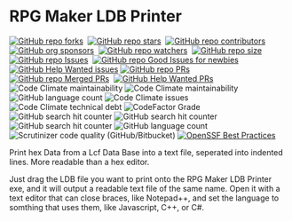 # RPG Maker LDB Printer
[![GitHub repo forks](https://img.shields.io/github/forks/MichaelHinrichs/RPG-Maker-LDB-Printer?style=flat&logo=github&logoColor=whitesmoke&label=Forks)](https://github.com/MichaelHinrichs/RPG-Maker-LDB-Printer/network)&#160;
[![GitHub repo stars](https://img.shields.io/github/stars/MichaelHinrichs/RPG-Maker-LDB-Printer?style=flat&logo=github&logoColor=whitesmoke&label=Stars)](https://github.com/MichaelHinrichs/RPG-Maker-LDB-Printer/stargazers)&#160;
[![GitHub repo contributors](https://img.shields.io/github/contributors-anon/MichaelHinrichs/RPG-Maker-LDB-Printer?style=flat&logo=github&logoColor=whitesmoke&label=Contributors)](https://github.com/MichaelHinrichs/RPG-Maker-LDB-Printer/graphs/contributors)
[![GitHub org sponsors](https://img.shields.io/github/sponsors/MichaelHinrichs?style=flat&logo=github&logoColor=whitesmoke&label=Sponsors)](https://github.com/sponsors/MichaelHinrichs)&#160;
[![GitHub repo watchers](https://img.shields.io/github/watchers/MichaelHinrichs/RPG-Maker-LDB-Printer?style=flat&logo=github&logoColor=whitesmoke&label=Watchers)](https://github.com/MichaelHinrichs/RPG-Maker-LDB-Printer/watchers)&#160;
[![GitHub repo size](https://img.shields.io/github/repo-size/MichaelHinrichs/RPG-Maker-LDB-Printer?style=flat&logo=github&logoColor=whitesmoke&label=Repo%20Size)](https://github.com/MichaelHinrichs/RPG-Maker-LDB-Printer/archive/refs/heads/main.zip)
[![GitHub repo Issues](https://img.shields.io/github/issues/MichaelHinrichs/RPG-Maker-LDB-Printer?style=flat&logo=github&logoColor=red&label=Issues)](https://github.com/MichaelHinrichs/RPG-Maker-LDB-Printer/issues)&#160;
[![GitHub repo Good Issues for newbies](https://img.shields.io/github/issues/MichaelHinrichs/RPG-Maker-LDB-Printer/good%20first%20issue?style=flat&logo=github&logoColor=green&label=Good%20First%20issues)](https://github.com/MichaelHinrichs/RPG-Maker-LDB-Printer/issues?q=is%3Aopen+is%3Aissue+label%3A%22good+first+issue%22)&#160;
[![GitHub Help Wanted issues](https://img.shields.io/github/issues/MichaelHinrichs/RPG-Maker-LDB-Printer/help%20wanted?style=flat&logo=github&logoColor=b545d1&label=%22Help%20Wanted%22%20issues)](https://github.com/MichaelHinrichs/RPG-Maker-LDB-Printer/issues?q=is%3Aopen+is%3Aissue+label%3A%22help+wanted%22)
[![GitHub repo PRs](https://img.shields.io/github/issues-pr/MichaelHinrichs/RPG-Maker-LDB-Printer?style=flat&logo=github&logoColor=orange&label=PRs)](https://github.com/MichaelHinrichs/RPG-Maker-LDB-Printer/pulls)&#160;
[![GitHub repo Merged PRs](https://img.shields.io/github/issues-search/MichaelHinrichs/RPG-Maker-LDB-Printer?style=flat&logo=github&logoColor=green&label=Merged%20PRs&query=is%3Amerged)](https://github.com/MichaelHinrichs/RPG-Maker-LDB-Printer/pulls?q=is%3Apr+is%3Amerged)&#160;
[![GitHub Help Wanted PRs](https://img.shields.io/github/issues-pr/MichaelHinrichs/RPG-Maker-LDB-Printer/help%20wanted?style=flat&logo=github&logoColor=b545d1&label=%22Help%20Wanted%22%20PRs)](https://github.com/MichaelHinrichs/RPG-Maker-LDB-Printer/pulls?q=is%3Aopen+is%3Aissue+label%3A%22help+wanted%22)
![Code Climate maintainability](https://img.shields.io/codeclimate/maintainability/MichaelHinrichs/RPG-Maker-LDB-Printer)
![Code Climate maintainability](https://img.shields.io/codeclimate/maintainability-percentage/MichaelHinrichs/RPG-Maker-LDB-Printer)
![GitHub language count](https://img.shields.io/github/languages/count/MichaelHinrichs/RPG-Maker-LDB-Printer)
![Code Climate issues](https://img.shields.io/codeclimate/issues/MichaelHinrichs/RPG-Maker-LDB-Printer)
![Code Climate technical debt](https://img.shields.io/codeclimate/tech-debt/MichaelHinrichs/RPG-Maker-LDB-Printer)
![CodeFactor Grade](https://img.shields.io/codefactor/grade/github/MichaelHinrichs/RPG-Maker-LDB-Printer)
![GitHub search hit counter](https://img.shields.io/github/search/MichaelHinrichs/RPG-Maker-LDB-Printer/LDB)
![GitHub search hit counter](https://img.shields.io/github/search/MichaelHinrichs/RPG-Maker-LDB-Printer/RPG%20Maker%202000)
![GitHub search hit counter](https://img.shields.io/github/search/MichaelHinrichs/RPG-Maker-LDB-Printer/RPG%20Maker%202003)
![GitHub language count](https://img.shields.io/github/languages/top/MichaelHinrichs/RPG-Maker-LDB-Printer)
![Scrutinizer code quality (GitHub/Bitbucket)](https://img.shields.io/scrutinizer/quality/g/MichaelHinrichs/RPG-Maker-LDB-Printer/main)
[![OpenSSF Best Practices](https://www.bestpractices.dev/projects/8093/badge)](https://www.bestpractices.dev/projects/8093)

Print hex Data from a Lcf Data Base into a text file, seperated into indented lines.
More readable than a hex editor.

Just drag the LDB file you want to print onto the RPG Maker LDB Printer exe, and it will output a readable text file of the same name.
Open it with a text editor that can close braces, like Notepad++, and set the language to somthing that uses them, like Javascript, C++, or C#.
